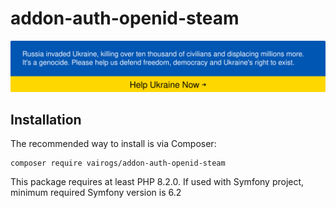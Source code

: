 # addon-auth-openid-steam

[![Stand With Ukraine](https://raw.githubusercontent.com/vshymanskyy/StandWithUkraine/main/banner2-direct.svg)](https://vshymanskyy.github.io/StandWithUkraine)

Installation
------------

The recommended way to install is via Composer:

```
composer require vairogs/addon-auth-openid-steam
```

This package requires at least PHP 8.2.0. If used with Symfony project, minimum required Symfony version is 6.2
